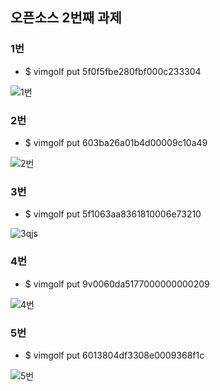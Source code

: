 
## 오픈소스 2번째 과제

### 1번


* $ vimgolf put 5f0f5fbe280fbf000c233304

![1번](https://user-images.githubusercontent.com/76933278/144704455-c0c4a36c-a73b-4f33-9d77-2d15db49c3f1.gif)


### 2번

* $ vimgolf put 603ba26a01b4d00009c10a49

![2번](https://user-images.githubusercontent.com/76933278/144704457-0699991b-85cc-4050-aed5-844557a63137.gif)

### 3번

* $ vimgolf put 5f1063aa8361810006e73210

![3qjs](https://user-images.githubusercontent.com/76933278/144704452-11dfe427-09fb-4e0f-b93c-9404b7039eaf.gif)


### 4번

* $ vimgolf put 9v0060da5177000000000209

![4번](https://user-images.githubusercontent.com/76933278/144704463-b281bdf5-051e-4896-9b39-86f7f45ed9b0.gif)

### 5번

* $ vimgolf put 6013804df3308e0009368f1c

![5번](https://user-images.githubusercontent.com/76933278/144704461-019920e8-6f01-450b-bcdb-7ed7db0fa18b.gif)

